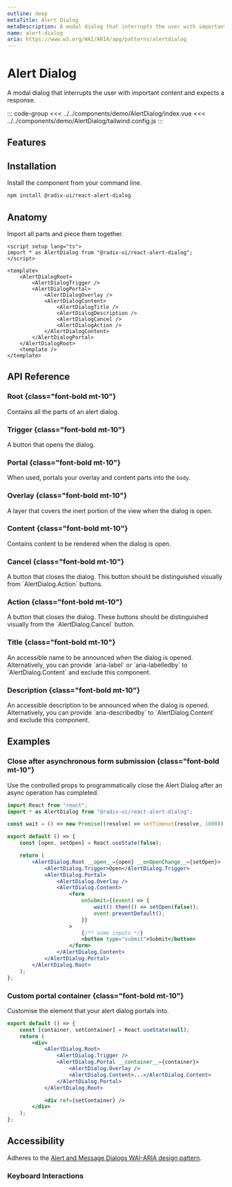 ```yaml
---
outline: deep
metaTitle: Alert Dialog
metaDescription: A modal dialog that interrupts the user with important content and expects a response.
name: alert-dialog
aria: https://www.w3.org/WAI/ARIA/apg/patterns/alertdialog
---
```


<script setup>
import Description from '../../components/Description.vue'
import HeroContainer from '../../components/HeroContainer.vue'
import DemoAlertDialog from '../../components/demo/AlertDialog/index.vue'
import PropsTable from '../../components/tables/PropsTable.vue'
import DataAttributesTable from '../../components/tables/DataAttributesTable.vue'
import KeyboardTable from '../../components/tables/KeyboardTable.vue'
import Highlights from '../../components/Highlights.vue'
</script>

# Alert Dialog

<Description>
A modal dialog that interrupts the user with important content and expects a
response.
</Description>

<HeroContainer>
<DemoAlertDialog />
</HeroContainer>

::: code-group
<<< ../../components/demo/AlertDialog/index.vue
<<< ../../components/demo/AlertDialog/tailwind.config.js
:::

## Features

<Highlights
  :features="[
    'Focus is automatically trapped.',
    'Can be controlled or uncontrolled.',
    'Manages screen reader announcements with <code>Title</code> and <code>Description</code> components.',
    'Esc closes the component automatically.'
  ]"
/>

## Installation

Install the component from your command line.

```bash
npm install @radix-ui/react-alert-dialog
```

## Anatomy

Import all parts and piece them together.

```vue
<script setup lang="ts">
import * as AlertDialog from "@radix-ui/react-alert-dialog";
</script>

<template>
	<AlertDialogRoot>
		<AlertDialogTrigger />
		<AlertDialogPortal>
			<AlertDialogOverlay />
			<AlertDialogContent>
				<AlertDialogTitle />
				<AlertDialogDescription />
				<AlertDialogCancel />
				<AlertDialogAction />
			</AlertDialogContent>
		</AlertDialogPortal>
	</AlertDialogRoot>
	<template />
</template>
```

## API Reference

### Root {class="font-bold mt-10"}
<p class="mt-2">Contains all the parts of an alert dialog.</p>

<PropsTable :data="[{
name: 'defaultOpen',
type: 'boolean',
description: 'The open state of the dialog when it is initially rendered. Use when you do not need to control its open state.',
},
{
name: 'open',
type: 'boolean',
description: 'The controlled open state of the dialog. Must be used in conjunction with `onOpenChange`.',
},
{
name: 'onOpenChange',
type: '(open: boolean) => void',
typeSimple: 'function',
description: 'Event handler called when the open state of the dialog changes.',
}]" />

### Trigger {class="font-bold mt-10"}
<p class="mt-2">A button that opens the dialog.</p>

<PropsTable :data="[{
name: 'asChild',
required: false,
type: 'boolean',
default: 'false',
description: 'Change the default rendered element for the one passed as a child, merging their props and behavior.'
}]" />

<DataAttributesTable :data="[{
attribute: '[data-state]',
values: ['open', 'closed'],
}]" />

### Portal {class="font-bold mt-10"}
<p class="mt-2">When used, portals your overlay and content parts into the <code>body</code>.</p>

<PropsTable :data="[{
name: 'forceMount',
type: 'boolean',
description: 'Used to force mounting when more control is needed. Useful when controlling animation with React animation libraries. If used on this part, it will be inherited by',
},
{
name: 'container',
type: 'HTMLElement',
default: 'document.body',
description: 'Specify a container element to portal the content into.',
}]" />

### Overlay {class="font-bold mt-10"}
<p class="mt-2">A layer that covers the inert portion of the view when the dialog is open.</p>

<PropsTable :data="[{
name: 'asChild',
required: false,
type: 'boolean',
default: 'false',
description: 'Change the default rendered element for the one passed as a child, merging their props and behavior.',
},
{
name: 'forceMount',
type: 'boolean',
description: 'Used to force mounting when more control is needed. Useful when controlling animation with React animation libraries. It inherits from `AlertDialog.Portal`.',
}]" />

<DataAttributesTable :data="[{
attribute: '[data-state]',
values: ['open', 'closed'],
}]" />

### Content {class="font-bold mt-10"}
<p class="mt-2">Contains content to be rendered when the dialog is open.</p>

<PropsTable :data="[{
name: 'asChild',
required: false,
type: 'boolean',
default: 'false',
description: 'Change the default rendered element for the one passed as a child, merging their props and behavior.',
},
{
name: 'forceMount',
type: 'boolean',
description: 'Used to force mounting when more control is needed. Useful when controlling animation with React animation libraries. It inherits from `AlertDialog.Portal`',
},
{
name: 'onOpenAutoFocus',
type: '(event: Event) => void',
description: 'Event handler called when focus moves to the destructive action after opening. It can be prevented by calling `event.preventDefault`',
},
{
name: 'onCloseAutoFocus',
type: '(event: Event) => void',
description: 'Event handler called when focus moves to the destructive action after opening. It can be prevented by calling `event.preventDefault`',
},
{
name: 'onEscapeKeyDown',
type: '(event: KeyboardEvent) => void',
description: 'Event handler called when focus moves to the destructive action after opening. It can be prevented by calling `event.preventDefault`',
}]" />

<DataAttributesTable :data="[{
attribute: '[data-state]',
values: ['open', 'closed'],
}]" />

### Cancel {class="font-bold mt-10"}
<p class="mt-2">A button that closes the dialog. This button should be distinguished visually from `AlertDialog.Action` buttons.</p>

<PropsTable :data="[{
name: 'asChild',
required: false,
type: 'boolean',
default: 'false',
description: 'Change the default rendered element for the one passed as a child, merging their props and behavior.',
}]" />

### Action {class="font-bold mt-10"}
<p class="mt-2">A button that closes the dialog. These buttons should be distinguished visually from the `AlertDialog.Cancel` button.</p>

<PropsTable :data="[{
name: 'asChild',
required: false,
type: 'boolean',
default: 'false',
description: 'Change the default rendered element for the one passed as a child, merging their props and behavior.',
}]" />

### Title {class="font-bold mt-10"}
<p class="mt-2">An accessible name to be announced when the dialog is opened. Alternatively, you can provide `aria-label` or `aria-labelledby` to `AlertDialog.Content` and exclude this component.</p>

<PropsTable :data="[{
name: 'asChild',
required: false,
type: 'boolean',
default: 'false',
description: 'Change the default rendered element for the one passed as a child, merging their props and behavior.',
}]" />

### Description {class="font-bold mt-10"}
<p class="mt-2">An accessible description to be announced when the dialog is opened. Alternatively, you can provide `aria-describedby` to `AlertDialog.Content` and exclude this component.</p>

<PropsTable :data="[{
name: 'asChild',
required: false,
type: 'boolean',
default: 'false',
description: 'Change the default rendered element for the one passed as a child, merging their props and behavior.',
}]" />

## Examples

### Close after asynchronous form submission {class="font-bold mt-10"}
<p class="mt-2">Use the controlled props to programmatically close the Alert Dialog after an async operation has completed.</p>

```jsx line=4,7,10,15,17
import React from "react";
import * as AlertDialog from "@radix-ui/react-alert-dialog";

const wait = () => new Promise((resolve) => setTimeout(resolve, 1000));

export default () => {
	const [open, setOpen] = React.useState(false);

	return (
		<AlertDialog.Root __open__={open} __onOpenChange__={setOpen}>
			<AlertDialog.Trigger>Open</AlertDialog.Trigger>
			<AlertDialog.Portal>
				<AlertDialog.Overlay />
				<AlertDialog.Content>
					<form
						onSubmit={(event) => {
							wait().then(() => setOpen(false));
							event.preventDefault();
						}}
					>
						{/** some inputs */}
						<button type="submit">Submit</button>
					</form>
				</AlertDialog.Content>
			</AlertDialog.Portal>
		</AlertDialog.Root>
	);
};
```

### Custom portal container {class="font-bold mt-10"}
<p class="mt-2">Customise the element that your alert dialog portals into.</p>

```jsx line=2,13
export default () => {
	const [container, setContainer] = React.useState(null);
	return (
		<div>
			<AlertDialog.Root>
				<AlertDialog.Trigger />
				<AlertDialog.Portal __container__={container}>
					<AlertDialog.Overlay />
					<AlertDialog.Content>...</AlertDialog.Content>
				</AlertDialog.Portal>
			</AlertDialog.Root>

			<div ref={setContainer} />
		</div>
	);
};
```

## Accessibility

Adheres to the [Alert and Message Dialogs WAI-ARIA design pattern](https://www.w3.org/WAI/ARIA/apg/patterns/alertdialog).

### Keyboard Interactions

<KeyboardTable :data="[{
keys: ['Space'],
description: 'Opens/closes the dialog.',
}]" />
